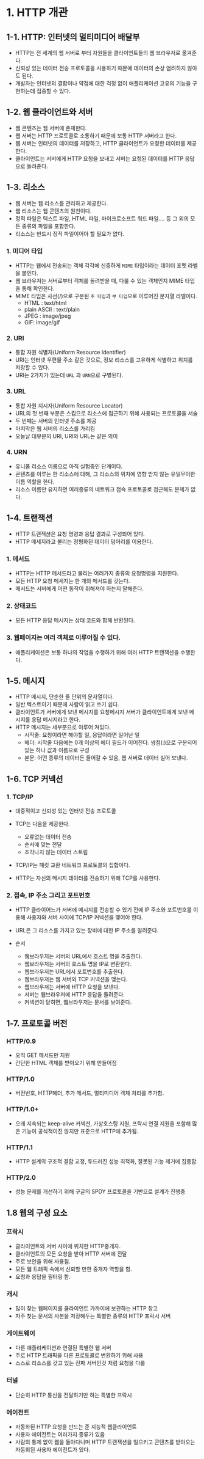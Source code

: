 # 1. HTTP 개관

## 1-1. HTTP: 인터넷의 멀티미디어 배달부

- HTTP는 전 세계의 웹 서버로 부터 자원들을 클라이언트들의 웹 브라우저로 옮겨준다.
- 신뢰성 있는 데이터 전송 프로토콜을 사용하기 때문에 데이터의 손상 염려하지 않아도 된다.
- 개발자는 인터넷의 결함이나 약점에 대한 걱정 없이 애플리케이션 고유의 기능을 구현하는데 집중할 수 있다.

## 1-2. 웹 클라이언트와 서버

- 웹 콘텐츠는 웹 서버에 존재한다.
- 웹 서버는 HTTP 프로토콜로 소통하기 때문에 보통 HTTP 서버라고 한다.
- 웹 서버는 인터넷의 데이터를 저장하고, HTTP 클라이언트가 요청한 데이터를 제공한다.
- 클라이언트는 서버에게 HTTP 요청을 보내고 서버는 요청된 데이터를 HTTP 응답으로 돌려준다.

## 1-3. 리소스

- 웹 서버는 웹 리소스를 관리하고 제공한다.
- 웹 리소스는 웹 콘텐츠의 원천이다.
- 정적 파일은 텍스트 파일, HTML 파일, 마이크로소프트 워드 파일.... 등 그 외의 모든 종류의 파일을 포함한다.
- 리소스는 반드시 정적 파일이어야 할 필요가 없다.

### 1. 미디어 타입

- HTTP는 웹에서 전송되는 객체 각각에 신중하게 `MIME` 타입이라는 데이터 포멧 라벨을 붙인다.
- 웹 브라우저는 서버로부터 객체를 돌려받을 때, 다룰 수 있는 객체인지 MIME 타입을 통해 확인한다.
- MIME 타입은 사선(/)으로 구분된 `주 타입`과 `부 타입`으로 이루어진 문자열 라벨이다.
  - HTML : text/html
  - plain ASCII : text/plain
  - JPEG : image/jpeg
  - GIF: image/gif

### 2. URI

- 통합 자원 식별자(Uniform Resource Identifier)
- URI는 인터넷 우편물 주소 같은 것으로, 정보 리소스를 고유하게 식별하고 위치를 저장할 수 있다.
- URI는 2가지가 있는데 `URL` 과 `URN`으로 구별된다.

### 3. URL

- 통합 자원 지시자(Uniform Resource Locator)
- URL의 첫 번째 부분은 스킴으로 리소스에 접근하기 위해 사용되는 프로토콜을 서술
- 두 번째는 서버의 인터넷 주소를 제공
- 마지막은 웹 서버의 리소스를 가리킴
- 오늘날 대부분의 URI, URI와 URL는 같은 의미

### 4. URN

- 유니폼 리소스 이름으로 아직 실험중인 단계이다.
- 콘텐츠를 이루는 한 리소스에 대해, 그 리소스의 위치에 영향 받지 않는 유일무이한 이름 역할을 한다.
- 리소스 이름만 유지하면 여러종류의 네트워크 접속 프로토콜로 접근해도 문제가 없다.

## 1-4. 트랜잭션

- HTTP 트랜잭셚은 요청 명령과 응답 결과로 구성되어 있다.
- HTTP 메세지라고 불리는 정형화된 데이터 덩어리를 이용한다.

### 1. 메서드

- HTTP는 HTTP 메서드라고 불리는 여러가지 종류의 요청명령을 지원한다.
- 모든 HTTP 요청 메세지는 한 개의 메서드를 갖는다.
- 메서드는 서버에게 어떤 동작이 취해져야 하는지 말해준다.

### 2. 상태코드

- 모든 HTTP 응답 메시지는 상태 코드와 함께 반환된다.

### 3. 웹페이지는 여러 객체로 이루어질 수 있다.

- 애플리케이션은 보통 하나의 작업을 수행하기 위해 여러 HTTP 트랜잭션을 수행한다.

## 1-5. 메시지

- HTTP 메시지, 단순한 줄 단위의 문자열이다.
- 일반 텍스트이기 때문에 사람이 읽고 쓰기 쉽다.
- 클라이언트가 서버에게 보낸 메시지를 요청메시지 서버가 클라이언트에게 보낸 메시지를 응답 메시지라고 한다.
- HTTP 메시지는 세부분으로 이루어 져있다.
  - 시작줄: 요청이라면 해야할 일, 응답이라면 일어난 일
  - 헤더: 시작줄 다음에는 0개 이상의 헤더 필드가 이어진다. 쌍점(:)으로 구분되어 있는 하나 값과 이름으로 구성
  - 본문: 어떤 종류의 데이터든 들어갈 수 있음, 웹 서버로 데이터 실어 보낸다.

## 1-6. TCP 커넥션

### 1. TCP/IP

- 대중적이고 신뢰성 있는 인터넷 전송 프로토콜
- TCP는 다음을 제공한다.

  - 오류없는 데이터 전송
  - 순서에 맞는 전달
  - 조각나지 않는 데이터 스트림

- TCP/IP는 패킷 교환 네트워크 프로토콜의 집합이다.
- HTTP는 자신의 메시지 데이터를 전송하기 위해 TCP를 사용한다.

### 2. 접속, IP 주소 그리고 포트번호

- HTTP 클라이어느가 서버에 메시지를 전송할 수 있기 전에 IP 주소와 포트번호를 이용해 사용자와 서버 사이에 TCP/IP 커넥션을 맺어야 한다.

- URL은 그 리소스를 가지고 있는 장비에 대한 IP 주소를 알려준다.
- 순서
  - 웹브라우저는 서버의 URL에서 호스트 명을 추출한다.
  - 웹브라우저는 서버의 호스트 명을 IP로 변환한다.
  - 웹브라우저는 URL에서 포트번호를 추출한다.
  - 웹브라우저는 웹 서버와 TCP 커넥션을 맺는다.
  - 웹브라우저는 서버에 HTTP 요청을 보낸다.
  - 서버는 웹브라우저에 HTTP 응답을 돌려준다.
  - 커넥션이 닫히면, 웹브라우저는 문서를 보여준다.

## 1-7. 프로토콜 버전

### HTTP/0.9

- 오직 GET 메서드만 지원
- 간단한 HTML 객체를 받아오기 위해 만들어짐

### HTTP/1.0

- 버전번호, HTTP헤더, 추가 메서드, 멀티미디어 객체 처리를 추가함.

### HTTP/1.0+

- 오래 지속되는 keep-alive 커넥션, 가상호스팅 지원, 프락시 연결 지원을 포함해 많은 기능이 공식적이진 않지만 표준으로 HTTP에 추가됨.

### HTTP/1.1

- HTTP 설계의 구조적 결함 교정, 두드러진 성능 최적화, 잘못된 기능 제거에 집중함.

### HTTP/2.0

- 성능 문제를 개선하기 위해 구글의 SPDY 프로토콜을 기반으로 설계가 진행중

## 1.8 웹의 구성 요소

### 프락시

- 클라이언트와 서버 사이에 위치한 HTTP중개자.
- 클라이언트의 모든 요청을 받아 HTTP 서버에 전달
- 주로 보안을 위해 사용됨.
- 모든 웹 트래픽 속에서 신뢰할 만한 중개자 역할을 함.
- 요청과 응답을 필터링 함.

### 캐시

- 많이 찾는 웹페이지를 클라이언트 가까이에 보관하는 HTTP 창고
- 자주 찾는 문서의 사본을 저장해두는 특별한 종류의 HTTP 프락시 서버

### 게이트웨이

- 다른 애플리케이션과 연결된 특별한 웹 서버
- 주로 HTTP 트래픽을 다른 프로토콜로 변환하기 위해 사용
- 스스로 리소스를 갖고 있는 진짜 서버인것 처럼 요청을 다룸

### 터널

- 단순히 HTTP 통신을 전달하기만 하는 특별한 프락시

### 에이전트

- 자동화된 HTTP 요청을 만드는 준 지능적 웹클라이언트
- 사용자 에이전트는 여러가지 종류가 있음
- 사람의 통제 없이 웹을 돌아다니며 HTTP 트랜잭션을 일으키고 콘텐츠를 받아오는 자동회된 사용자 에이전트가 있다.
